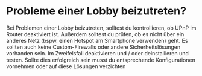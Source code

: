 # Probleme einer Lobby beizutreten?

Bei Problemen einer Lobby beizutreten, solltest du kontrollieren, ob UPnP im Router deaktiviert ist. Außerdem solltest du prüfen, ob es nicht über ein anderes Netz (bspw. einen Hotspot am Smartphone verwenden) geht. Es sollten auch keine Custom-Firewalls oder andere Sicherheitslösungen vorhanden sein. Im Zweifelsfall deaktivieren und / oder deinstallieren und testen. Sollte dies erfolgreich sein musst du entsprechende Konfigurationen vornehmen oder auf diese Lösungen verzichten
